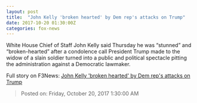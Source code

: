 ```yaml
---
layout: post
title:  "John Kelly 'broken hearted' by Dem rep's attacks on Trump"
date: 2017-10-20 01:30:00Z
categories: fox-news
---
```


White House Chief of Staff John Kelly said Thursday he was “stunned” and “broken-hearted” after a condolence call President Trump made to the widow of a slain soldier turned into a public and political spectacle pitting the administration against a Democratic lawmaker.


Full story on F3News: [John Kelly 'broken hearted' by Dem rep's attacks on Trump](http://www.f3nws.com/n/sqHfEG)

> Posted on: Friday, October 20, 2017 1:30:00 AM
